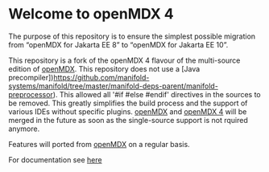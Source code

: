 # Welcome to openMDX 4

The purpose of this repository is to ensure the simplest possible migration from “openMDX for Jakarta EE 8” to “openMDX for Jakarta EE 10”.

This repository is a fork of the openMDX 4 flavour of the multi-source edition of [openMDX](https://github.com/openmdx/openmdx). This repository does not use a [Java precompiler])https://github.com/manifold-systems/manifold/tree/master/manifold-deps-parent/manifold-preprocessor). This allowed all '#if #else #endif' directives in the sources to be removed. This greatly simplifies the build process and the support of various IDEs without specific plugins. [openMDX](https://github.com/openmdx/openmdx) and [openMDX 4](https://github.com/openmdx/openmdx4) will be merged in the future as soon as the single-source support is not rquired anymore.

Features will ported from [openMDX](https://github.com/openmdx/openmdx) on a regular basis.

For documentation see [here](https://github.com/openmdx/openmdx-documentation/blob/master/README.md)
